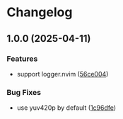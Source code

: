 # Changelog

## 1.0.0 (2025-04-11)


### Features

* support logger.nvim ([56ce004](https://github.com/wsdjeg/record-screen.nvim/commit/56ce0045f37b32d9df69f999c0a0f8226066a276))


### Bug Fixes

* use yuv420p by default ([1c96dfe](https://github.com/wsdjeg/record-screen.nvim/commit/1c96dfe68fa36e73f470440ae488eefa5d11b7aa))
